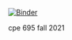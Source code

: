 [![Binder](https://mybinder.org/badge_logo.svg)](https://mybinder.org/v2/gh/cullinap/cpe695-project/HEAD)


cpe 695 fall 2021
